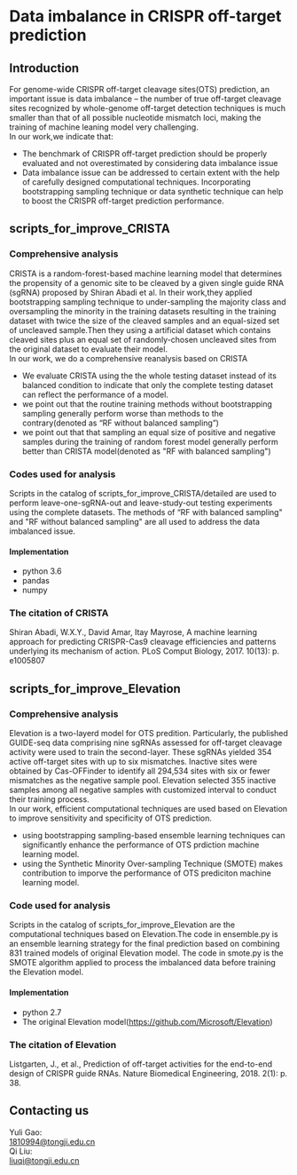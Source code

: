 Data imbalance in CRISPR off-target prediction
==========
## Introduction
For genome-wide CRISPR off-target cleavage sites(OTS) prediction, an important issue is data imbalance – the number of true off-target cleavage sites recognized by whole-genome off-target detection techniques is much smaller than that of all possible nucleotide mismatch loci, making the training of machine leaning model very challenging.<br>
In our work,we indicate that: <br>
* The benchmark of CRISPR off-target prediction should be properly evaluated and not overestimated by considering data imbalance issue
* Data imbalance issue can be addressed to certain extent with the help of carefully designed computational techniques. Incorporating bootstrapping sampling technique or data synthetic technique can help to boost the CRISPR off-target prediction performance.
 
## scripts_for_improve_CRISTA
### Comprehensive analysis

CRISTA is a random-forest-based machine learning model that determines the propensity of a genomic site to be cleaved by a given single guide RNA (sgRNA) proposed by Shiran Abadi et al. In their work,they applied bootstrapping sampling technique to under-sampling the majority class and oversampling the minority in the training datasets resulting in the training dataset with twice the size of the cleaved samples and an equal-sized set of uncleaved sample.Then they using a artificial dataset which contains cleaved sites plus an equal set of randomly-chosen uncleaved sites from the original dataset to evaluate their model.<br>
In our work, we do a comprehensive reanalysis based on CRISTA
* We evaluate CRISTA using the the whole testing dataset instead of its balanced condition to indicate that only the complete testing dataset can reflect the performance of a model.
* we point out that the routine training methods without bootstrapping sampling generally perform worse than methods to the contrary(denoted as “RF without balanced sampling”)
* we point out that that sampling an equal size of positive and negative samples during the training of random forest model generally perform better than CRISTA model(denoted as "RF with balanced sampling")

### Codes used for analysis 
Scripts in the catalog of scripts_for_improve_CRISTA/detailed are used to perform leave-one-sgRNA-out and leave-study-out testing experiments using the complete datasets. The methods of “RF with balanced sampling" and "RF without balanced sampling" are all used to address the data imbalanced issue.
#### Implementation
* python 3.6
* pandas
* numpy

### The citation of CRISTA
Shiran Abadi, W.X.Y., David Amar, Itay Mayrose, A machine learning approach for predicting CRISPR-Cas9 cleavage efficiencies and patterns underlying its mechanism of action. PLoS Comput Biology, 2017. 10(13): p. e1005807

## scripts_for_improve_Elevation
### Comprehensive analysis
Elevation is a two-layerd model for OTS predition. Particularly, the published GUIDE-seq data comprising nine sgRNAs assessed for off-target cleavage activity were used to train the second-layer. These sgRNAs yielded 354 active off-target sites with up to six mismatches. Inactive sites were obtained by Cas-OFFinder to identify all 294,534 sites with six or fewer mismatches as the negative sample pool. Elevation selected 355 inactive samples among all negative samples with customized interval to conduct their training process.<br>
In our work,  efficient computational techniques are used based on Elevation to improve sensitivity and specificity of OTS prediction.
* using bootstrapping sampling-based ensemble learning techniques can significantly enhance the performance of OTS prdiction machine learning model. 
* using the Synthetic Minority Over-sampling Technique (SMOTE) makes contribution to imporve the performance of OTS prediciton machine learning model.

### Code used for analysis
Scripts in the catalog of scripts_for_improve_Elevation are the computational techniques based on Elevation.The code in ensemble.py is an ensemble learning strategy for the final prediction based on combining 831 trained models of original Elevation model. The code in smote.py is the SMOTE algorithm applied to process the imbalanced data before training the Elevation model.
#### Implementation
* python 2.7
* The original Elevation model(https://github.com/Microsoft/Elevation)

### The citation of Elevation
Listgarten, J., et al., Prediction of off-target activities for the end-to-end design of CRISPR guide RNAs. Nature Biomedical Engineering, 2018. 2(1): p. 38.

## Contacting us
Yuli Gao:<br>
1810994@tongji.edu.cn<br>
Qi Liu:<br>
liuqi@tongji.edu.cn



